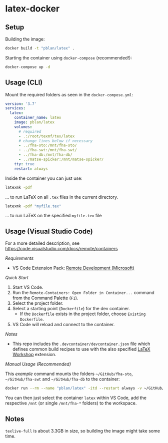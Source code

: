 # latex-docker
## Setup
Building the image:

```bash
docker build -t "pblan/latex" .
```

Starting the container using `docker-compose` (recommended!):
```bash
docker-compose up -d
```

## Usage (CLI)

Mount the required folders as seen in the `docker-compose.yml`:
```yml
version: '3.7'
services:
  latex:
    container_name: latex
    image: pblan/latex
    volumes:
      # required
      - .:/root/texmf/tex/latex
      # change lines below if necessary
      - ../fha-sto:/mnt/fha-sto/
      - ../fha-swt:/mnt/fha-swt/
      - ../fha-db:/mnt/fha-db/
      - ../matse-spicker:/mnt/matse-spicker/
    tty: true
    restart: always
```

Inside the container you can just use:
```bash
latexmk -pdf
```
... to run LaTeX on all `.tex` files in the current directory.

```bash
latexmk -pdf "myfile.tex"
```
... to run LaTeX on the specified `myfile.tex` file

## Usage (Visual Studio Code)
For a more detailed description, see https://code.visualstudio.com/docs/remote/containers

*Requirements*
- VS Code Extension Pack: [Remote Development (Microsoft)](https://marketplace.visualstudio.com/items?itemName=ms-vscode-remote.vscode-remote-extensionpack)

*Quick Start*
1. Start VS Code.
2. Run the `Remote-Containers: Open Folder in Container...` command from the Command Palette (`F1`).
3. Select the project folder.
4. Select a starting point (`Dockerfile`) for the dev container.
    - If the `Dockerfile` exists in the project folder, choose `Existing Dockerfile`.
5. VS Code will reload and connect to the container.

*Notes*
- This repo includes the `.devcontainer/devcontainer.json` file which defines common build recipes to use with the also specified [LaTeX Workshop](https://marketplace.visualstudio.com/items?itemName=James-Yu.latex-workshop) extension.


*Manual Usage (Recommended)*

This *example* command mounts the folders `~/GitHub/fha-sto`, `~/GitHub/fha-swt` and `~/GitHub/fha-db` to the container:
```bash
docker run --rm --name "pblan/latex" -itd --restart always -v ~/GitHub/fha-sto:/mnt/fha-sto -v ~/GitHub/fha-swt:/mnt/fha-swt -v ~/GitHub/fha-db:/mnt/fha-db "pblan/latex"
``` 

You can then just select the container `latex` within VS Code, add the respective `/mnt` (or single `/mnt/fha-*` folders) to the workspace.

## Notes
`texlive-full` is about 3.3GB in size, so building the image might take some time.